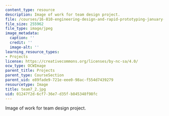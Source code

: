 ```yaml
---
content_type: resource
description: Image of work for team design project.
file: /courses/16-810-engineering-design-and-rapid-prototyping-january-iap-2005/01247f2d6cf736e7d35fb845348f98fc_team7_2.jpg
file_size: 255962
file_type: image/jpeg
image_metadata:
  caption: ''
  credit: ''
  image-alt: ''
learning_resource_types:
- Projects
license: https://creativecommons.org/licenses/by-nc-sa/4.0/
ocw_type: OCWImage
parent_title: Projects
parent_type: CourseSection
parent_uid: e89fade9-721e-eee0-98ac-f554d7439279
resourcetype: Image
title: team7_2.jpg
uid: 01247f2d-6cf7-36e7-d35f-b845348f98fc
---
```

Image of work for team design project.